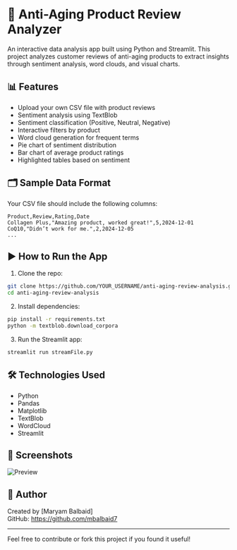 
# 🧪 Anti-Aging Product Review Analyzer

An interactive data analysis app built using Python and Streamlit. This project analyzes customer reviews of anti-aging products to extract insights through sentiment analysis, word clouds, and visual charts.

## 📊 Features

- Upload your own CSV file with product reviews
- Sentiment analysis using TextBlob
- Sentiment classification (Positive, Neutral, Negative)
- Interactive filters by product
- Word cloud generation for frequent terms
- Pie chart of sentiment distribution
- Bar chart of average product ratings
- Highlighted tables based on sentiment

## 🗂️ Sample Data Format

Your CSV file should include the following columns:

```csv
Product,Review,Rating,Date
Collagen Plus,"Amazing product, worked great!",5,2024-12-01
CoQ10,"Didn’t work for me.",2,2024-12-05
...
```

## ▶️ How to Run the App

1. Clone the repo:

```bash
git clone https://github.com/YOUR_USERNAME/anti-aging-review-analysis.git
cd anti-aging-review-analysis
```

2. Install dependencies:

```bash
pip install -r requirements.txt
python -m textblob.download_corpora
```

3. Run the Streamlit app:

```bash
streamlit run streamFile.py
```

## 🛠️ Technologies Used

- Python
- Pandas
- Matplotlib
- TextBlob
- WordCloud
- Streamlit

## 📸 Screenshots

![Preview](https://github.com/mbalbaid7/anti-aging-review-analysis/tree/main/Anti_Aging_Analyzer.png?raw=true)


## 🔗 Author

Created by [Maryam Balbaid]  
GitHub: https://github.com/mbalbaid7

---

Feel free to contribute or fork this project if you found it useful!
